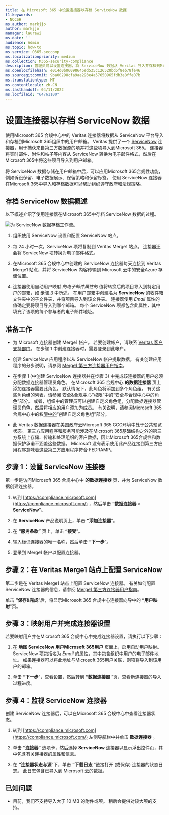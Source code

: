 ```yaml
---
title: 在 Microsoft 365 中设置连接器以存档 ServiceNow 数据
f1.keywords:
- NOCSH
ms.author: markjjo
author: markjjo
manager: laurawi
ms.date: ''
audience: Admin
ms.topic: how-to
ms.service: O365-seccomp
ms.localizationpriority: medium
ms.collection: M365-security-compliance
description: 管理员可以设置连接器，将 ServiceNow 数据从 Veritas 导入并存档到Microsoft 365。 使用此连接器可在Microsoft 365中存档来自第三方数据源的数据。 存档此数据后，可以使用合规性功能（如法定保留、内容搜索和保留策略）来管理第三方数据。
ms.openlocfilehash: e014d0b06098645ed535c126520bd5f8eb78fe46
ms.sourcegitcommit: 9ba00298cfa9ae293e4a57650965fdb3e8ffe07b
ms.translationtype: MT
ms.contentlocale: zh-CN
ms.lasthandoff: 04/11/2022
ms.locfileid: "64761100"
---
```

# <a name="set-up-a-connector-to-archive-servicenow-data"></a>设置连接器以存档 ServiceNow 数据

使用Microsoft 365 合规中心中的 Veritas 连接器将数据从 ServiceNow 平台导入和存档到Microsoft 365组织中的用户邮箱。 Veritas 提供了一个 [ServiceNow](https://globanet.com/servicenow/) 连接器，用于捕获来自第三方数据源的项并将这些项导入到Microsoft 365。 连接器将实时邮件、附件和帖子等内容从 ServiceNow 转换为电子邮件格式，然后在Microsoft 365中将这些项目导入到用户邮箱。

将 ServiceNow 数据存储在用户邮箱中后，可以应用Microsoft 365合规性功能，例如诉讼保留、电子数据展示、保留策略和保留标签。 使用 ServiceNow 连接器在Microsoft 365中导入和存档数据可以帮助组织遵守政府和法规策略。

## <a name="overview-of-archiving-servicenow-data"></a>存档 ServiceNow 数据概述

以下概述介绍了使用连接器在Microsoft 365中存档 ServiceNow 数据的过程。

![为 ServiceNow 数据存档工作流。](../media/ServiceNowConnectorWorkflow.png)

1. 组织使用 ServiceNow 设置和配置 ServiceNow 站点。

2. 每 24 小时一次，ServiceNow 项将复制到 Veritas Merge1 站点。 连接器还会将 ServiceNow 项转换为电子邮件格式。

3. 在Microsoft 365 合规中心中创建的 ServiceNow 连接器每天连接到 Veritas Merge1 站点，并将 ServiceNow 内容传输到 Microsoft 云中的安全Azure 存储位置。

4. 连接器使用自动用户映射 *的电子邮件属性的* 值将转换后的项目导入到特定用户的邮箱，如 [步骤 3](#step-3-map-users-and-complete-the-connector-setup) 中所述。 在用户邮箱中创建名为 **ServiceNow** 的收件箱文件夹中的子文件夹，并将项目导入到该文件夹。 连接器使用 *Email* 属性的值确定要将项目导入到哪个邮箱。 每个 ServiceNow 项都包含此属性，其中填充了该项的每个参与者的电子邮件地址。

## <a name="before-you-begin"></a>准备工作

- 为 Microsoft 连接器创建 Merge1 帐户。 若要创建帐户，请联系 [Veritas 客户支持部门](https://www.veritas.com/content/support/)。 在步骤 1 中创建连接器时，需要登录到此帐户。

- 创建 ServiceNow 应用程序以从 ServiceNow 帐户提取数据。 有关创建应用程序的分步说明，请参阅 [Merge1 第三方连接器用户指南](https://docs.ms.merge1.globanetportal.com/Merge1%20Third-Party%20Connectors%20ServiceNow%20User%20Guide%20.pdf)。

- 在步骤 1 (中创建 ServiceNow 连接器并在步骤 3) 中完成该连接器的用户必须分配数据连接器管理员角色。 在Microsoft 365 合规中心 **的数据连接器** 页上添加连接器需要此角色。 默认情况下，此角色将添加到多个角色组。 有关这些角色组的列表，请参阅 [安全&合规中心](../security/office-365-security/permissions-in-the-security-and-compliance-center.md#roles-in-the-security--compliance-center)“权限”中的“安全与合规中心中的角色”部分。 或者，组织中的管理员可以创建自定义角色组，分配数据连接器管理员角色，然后将相应的用户添加为成员。 有关说明，请参阅Microsoft 365 合规中心中的权[限中的](microsoft-365-compliance-center-permissions.md#create-a-custom-role-group)“创建自定义角色组”部分。

- 此 Veritas 数据连接器在美国政府云Microsoft 365 GCC环境中处于公共预览状态。 第三方应用程序和服务可能涉及在Microsoft 365基础结构之外的第三方系统上存储、传输和处理组织的客户数据，因此Microsoft 365合规性和数据保护承诺不涵盖这些数据。 Microsoft 没有表示使用此产品连接到第三方应用程序意味着这些第三方应用程序符合 FEDRAMP。

## <a name="step-1-set-up-the-servicenow-connector"></a>步骤 1：设置 ServiceNow 连接器

第一步是访问Microsoft 365 合规中心中 **的数据连接器** 页，并为 ServiceNow 数据创建连接器。

1. 转到 [https://compliance.microsoft.com](https://compliance.microsoft.com/) ，然后单击 **“数据连接器** > **ServiceNow**”。

2. 在 **ServiceNow** 产品说明页上，单击 **“添加连接器**”。

3. 在 **“服务条款”** 页上，单击 **“接受**”。

4. 输入标识连接器的唯一名称，然后单击 **“下一步**”。

5. 登录到 Merge1 帐户以配置连接器。

## <a name="step-2-configure-the-servicenow-on-the-veritas-merge1-site"></a>步骤 2：在 Veritas Merge1 站点上配置 ServiceNow

第二步是在 Veritas Merge1 站点上配置 ServiceNow 连接器。 有关如何配置 ServiceNow 连接器的信息，请参阅 [Merge1 第三方连接器用户指南](https://docs.ms.merge1.globanetportal.com/Merge1%20Third-Party%20Connectors%20ServiceNow%20User%20Guide%20.pdf)。

单击 **“保存&完成**”后，将显示Microsoft 365 合规中心连接器向导中的 **“用户映射**”页。

## <a name="step-3-map-users-and-complete-the-connector-setup"></a>步骤 3：映射用户并完成连接器设置

若要映射用户并在Microsoft 365 合规中心中完成连接器设置，请执行以下步骤：

1. 在 **地图 ServiceNow 用户Microsoft 365用户** 页面上，启用自动用户映射。 ServiceNow 项包括名为 *Email* 的属性，其中包含组织中用户的电子邮件地址。 如果连接器可以将此地址与Microsoft 365用户关联，则项将导入到该用户的邮箱。

2. 单击 **“下一步**”，查看设置，然后转到 **“数据连接器** ”页，查看新连接器的导入过程进度。

## <a name="step-4-monitor-the-servicenow-connector"></a>步骤 4：监视 ServiceNow 连接器

创建 ServiceNow 连接器后，可以在Microsoft 365 合规中心中查看连接器状态。

1. 转到 [https://compliance.microsoft.com](https://compliance.microsoft.com/) 左侧导航栏中并单击 **数据连接器** 。

2. 单击 **“连接器”** 选项卡，然后选择 **ServiceNow** 连接器以显示浮出控件页，其中包含有关连接器的属性和信息。

3. 在 **“连接器状态与源**”下，单击 **“下载日志** ”链接打开 (或保存) 连接器的状态日志。 此日志包含已导入到 Microsoft 云的数据。

## <a name="known-issues"></a>已知问题

- 目前，我们不支持导入大于 10 MB 的附件或项。 稍后会提供对较大项的支持。